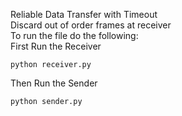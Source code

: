 Reliable Data Transfer with Timeout
</br>
Discard out of order frames at receiver 
</br>
To run the file do the following: 
</br>
First Run the Receiver
</br>
```
python receiver.py
```
Then Run the Sender 
```
python sender.py
```
